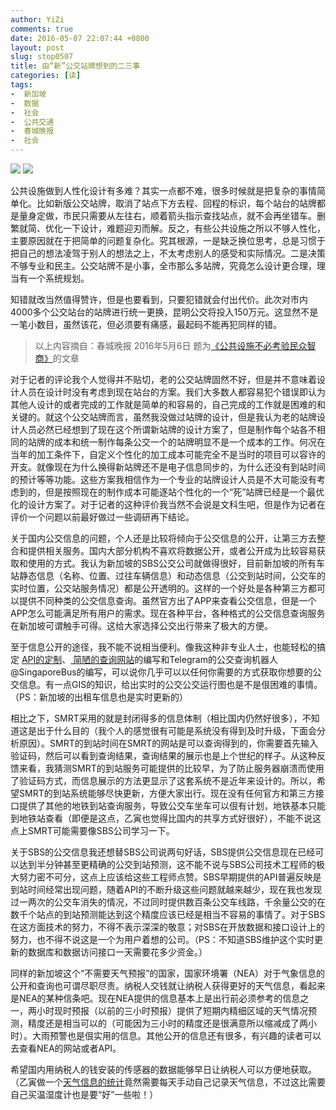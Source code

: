 ```yaml
---
author: YiZi
comments: true
date: 2016-05-07 22:07:44 +0800
layout: post
slug: stop0507
title: 由“新”公交站牌想到的二三事
categories: [读]
tags:
-  新加坡
-  数据
-  社会
-  公共交通
-  春城晚报
-  社会
---
```

<img src="http://ccwb.yunnan.cn/images/1/ccwb/2016-05/06/A03/20160506A03_res07_attpic_brief.jpg">
<img src="http://ccwb.yunnan.cn/images/1/ccwb/2016-05/06/A03/20160506A03_res11_attpic_brief.jpg">

公共设施做到人性化设计有多难？其实一点都不难，很多时候就是把复杂的事情简单化。比如新版公交站牌，取消了站点下方去程、回程的标识，每个站台的站牌都是量身定做，市民只需要从左往右，顺着箭头指示查找站点，就不会再坐错车。删繁就简、优化一下设计，难题迎刃而解。反之，有些公共设施之所以不够人性化，主要原因就在于把简单的问题复杂化。究其根源，一是缺乏换位思考，总是习惯于把自己的想法凌驾于别人的想法之上，不太考虑别人的感受和实际情况。二是决策不够专业和民主。公交站牌不是小事，全市那么多站牌，究竟怎么设计更合理，理当有一个系统规划。

知错就改当然值得赞许，但是也要看到，只要犯错就会付出代价。此次对市内4000多个公交站台的站牌进行统一更换，昆明公交将投入150万元。这显然不是一笔小数目，虽然该花，但必须要有痛感，最起码不能再犯同样的错。

<div class="quote"> <blockquote>
        以上内容摘自：春城晚报 2016年5月6日 题为<a href="http://ccwb.yunnan.cn/html/2016-05/06/content_1058775.htm">《公共设施不必考验民众智商》</a>的文章
    </blockquote>
</div>
<div class="readreview">
<p>对于记者的评论我个人觉得并不贴切，老的公交站牌固然不好，但是并不意味着设计人员在设计时没有考虑到现在站台的方案。我们大多数人都容易犯个错误即认为其他人设计的或者完成的工作就是简单的和容易的，自己完成的工作就是困难的和关键的。就这个公交站牌而言，虽然我没做过站牌的设计，但是我认为老的站牌设计人员必然已经想到了现在这个所谓新站牌的设计方案了，但是制作每个站各不相同的站牌的成本和统一制作每条公交一个的站牌明显不是一个成本的工作。何况在当年的加工条件下，自定义个性化的加工成本可能完全不是当时的项目可以容许的开支。就像现在为什么换得新站牌还不是电子信息同步的，为什么还没有到站时间的预计等等功能。这些方案我相信作为一个专业的站牌设计人员是不大可能没有考虑到的，但是按照现在的制作成本可能逐站个性化的一个“死”站牌已经是一个最优化的设计方案了。对于记者的这种评价我当然不会说是文科生吧，但是作为记者在评价一个问题以前最好做过一些调研再下结论。
</p><p>
关于国内公交信息的问题，个人还是比较将倾向于公交信息的公开，让第三方去整合和提供相关服务。国内大部分机构不喜欢将数据公开，或者公开成为比较容易获取和使用的方式。我认为新加坡的SBS公交公司就做得很好，目前新加坡的所有车站静态信息（名称、位置、过往车辆信息）和动态信息（公交到站时间，公交车的实时位置，公交站服务情况）都是公开透明的。这样的一个好处是各种第三方都可以提供不同种类的公交信息查询。虽然官方出了APP来查看公交信息，但是一个APP怎么可能满足所有用户的需求。现在各种平台，各种格式的公交信息查询服务在新加坡可谓触手可得。这给大家选择公交出行带来了极大的方便。
</p><p>
至于信息公开的途径，我不能不说相当便利。像我这种非专业人士，也能轻松的搞定 <a href="{% post_url 2016-04-07-ltaapi %}"> API的定制</a>、<a href="{% post_url 2016-04-02-busstatus %}"> 简陋的查询网站</a>的编写和Telegram的公交查询机器人@SingaporeBus的编写，可以说你几乎可以以任何你需要的方式获取你想要的公交信息。有一点GIS的知识，给出实时的公交公交运行图也是不是佷困难的事情。（PS：新加坡的出租车信息也是实时更新的）
</p><p>
相比之下，SMRT采用的就是封闭得多的信息体制（相比国内仍然好很多），不知道这是出于什么目的（我个人的感觉很有可能是系统没有得到及时升级，下面会分析原因）。SMRT的到站时间在SMRT的网站是可以查询得到的，你需要首先输入验证码，然后可以看到查询结果，查询结果的展示也是上个世纪的样子。从这种反馈来看，我猜测SMRT的到站服务可能提供的比较早，为了防止服务器崩溃而使用了验证码方式，而信息展示的方法更显示了这套系统不是近年来设计的。所以，希望SMRT的到站系统能够尽快更新，方便大家出行。现在没有任何官方和第三方接口提供了其他的地铁到站查询服务，导致公交车坐车可以佷有计划，地铁基本只能到地铁站查看（即便是这点，乙寅也觉得比国内的共享方式好很好），不能不说这点上SMRT可能需要像SBS公司学习一下。
</p><p>
关于SBS的公交信息我还想替SBS公司说两句好话，SBS提供公交信息现在已经可以达到半分钟甚至更精确的公交到站预测，这不能不说与SBS公司技术工程师的极大努力密不可分，这点上应该给这些工程师点赞。SBS早期提供的API普遍反映是到站时间经常出现问题，随着API的不断升级这些问题就越来越少，现在我也发现过一两次的公交车消失的情况，不过同时提供数百条公交车线路，千余量公交的在数千个站点的到站预测能达到这个精度应该已经是相当不容易的事情了。对于SBS在这方面技术的努力，不得不表示深深的敬意；对SBS在开放数据和接口设计上的努力，也不得不说这是一个为用户着想的公司。（PS：不知道SBS维护这个实时更新的数据库和数据访问接口一天需要花多少资金。）
</p><p>
同样的新加坡这个“不需要天气预报”的国家，国家环境署（NEA）对于气象信息的公开和查询也可谓尽职尽责。纳税人交钱就让纳税人获得更好的天气信息，看起来是NEA的某种信条吧。现在NEA提供的信息基本上是出行前必须参考的信息之一，两小时现时预报（以前的三小时预报）提供了短期内精细区域的天气情况预测，精度还是相当可以的（可能因为三小时的精度还是很满意所以缩减成了两小时）。大雨预警也是佷实用的信息。其他公开的信息还有很多，有兴趣的读者可以去查看NEA的网站或者API。
</p><p>
希望国内用纳税人的钱安装的传感器的数据能够早日让纳税人可以方便地获取。（乙寅做一个<a href="{% post_url 2016-05-01-AprTQ %}">天气信息的统计</a>竟然需要每天手动自己记录天气信息，不过这比需要自己买温湿度计也是要“好”一些啦！）
</p>
</div>
